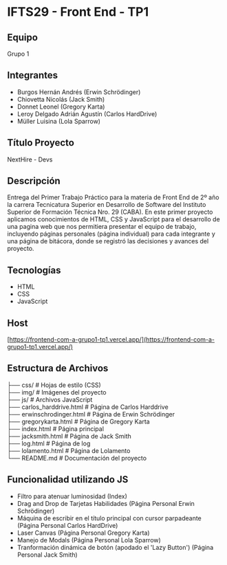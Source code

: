 # IFTS29 - Front End - TP1

## Equipo
Grupo 1

## Integrantes
- Burgos Hernán Andrés (Erwin Schrödinger)
- Chiovetta Nicolás (Jack Smith)
- Donnet Leonel (Gregory Karta)
- Leroy Delgado Adrián Agustín (Carlos HardDrive)
- Müller Luisina (Lola Sparrow)

## Título Proyecto
NextHire - Devs

## Descripción
Entrega del Primer Trabajo Práctico para la materia de Front End de 2º año la carrera Tecnicatura Superior en Desarrollo de Software del Instituto Superior de Formación Técnica Nro. 29 (CABA).
En este primer proyecto aplicamos conocimientos de HTML, CSS y JavaScript para el desarrollo de una pagina web que nos permitiera presentar el equipo de trabajo, incluyendo páginas personales (página individual) para cada integrante y una página de bitácora, donde se registró las decisiones y avances del proyecto.

## Tecnologías
- HTML
- CSS
- JavaScript

## Host
[https://frontend-com-a-grupo1-tp1.vercel.app/](https://frontend-com-a-grupo1-tp1.vercel.app/)

## Estructura de Archivos
├── css/ # Hojas de estilo (CSS)\
├── img/ # Imágenes del proyecto\
├── js/ # Archivos JavaScript\
├── carlos_harddrive.html # Página de Carlos Harddrive\
├── erwinschrodinger.html # Página de Erwin Schrödinger\
├── gregorykarta.html # Página de Gregory Karta\
├── index.html # Página principal\
├── jacksmith.html # Página de Jack Smith\
├── log.html # Página de log\
├── lolamento.html # Página de Lolamento\
└── README.md # Documentación del proyecto

## Funcionalidad utilizando JS
- Filtro para atenuar luminosidad (Index)
- Drag and Drop de Tarjetas Habilidades (Página Personal Erwin Schrödinger)
- Máquina de escribir en el título principal con cursor parpadeante (Página Personal Carlos HardDrive)
- Laser Canvas (Página Personal Gregory Karta)
- Manejo de Modals (Página Personal Lola Sparrow)
- Tranformación dinámica de botón (apodado el 'Lazy Button') (Página Personal Jack Smith)


